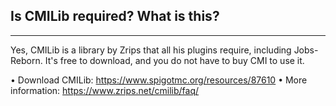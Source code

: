 
## Is CMILib required? What is this?

---

Yes, CMILib is a library by Zrips that all his plugins require, including Jobs-Reborn. It's free to download, and you do not have to buy CMI to use it.

 • Download CMILib: https://www.spigotmc.org/resources/87610
 • More information: https://www.zrips.net/cmilib/faq/